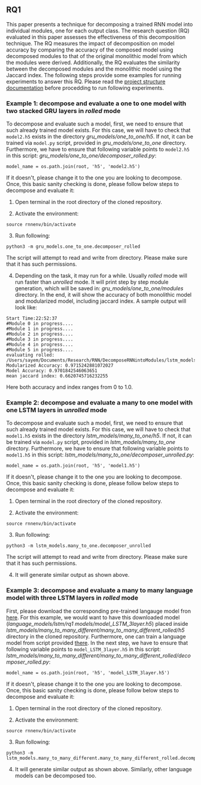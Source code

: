 ## RQ1
This paper presents a technique for decomposing a trained RNN model into individual modules, one for each output class. The research question (RQ) evaluated in this paper assesses the effectiveness of this decomposition technique. The RQ measures the impact of decomposition on model accuracy by comparing the accuracy of the composed model using decomposed modules to that of the original monolithic model from which the modules were derived. Additionally, the RQ evaluates the similarity between the decomposed modules and the monolithic model using the Jaccard index. The following steps provide some examples for running experiments to answer this RQ. Please read the [project structure documentation](/tutorial/structure.md) before procedding to run following experiments.

### Example 1: decompose and evaluate a one to one model with two stacked GRU layers in *rolled* mode
To decompose and evaluate such a model, first, we need to ensure that such already trained model exists. For this case, we will have to check that `model2.h5` exists in the directory *gru_models/one_to_one/h5*. If not, it can be trained via `model.py` script, provided in *gru_models/one_to_one* directory. Furthermore, we have to ensure that following variable points to `model2.h5` in this script: *gru_models/one_to_one/decomposer_rolled.py*:
```
model_name = os.path.join(root, 'h5', 'model2.h5')
```
If it doesn't, please change it to the one you are looking to decompose. Once, this basic sanity checking is done, please follow below steps to decompose and evaluate it:

1. Open terminal in the root directory of the cloned repository. 

2. Activate the environment:
```
source rnnenv/bin/activate
```
3. Run following:
```
python3 -m gru_models.one_to_one.decomposer_rolled
```
The script will attempt to read and write from directory. Please make sure that it has such permissions. 

4. Depending on the task, it may run for a while. Usually *rolled* mode will run faster than *unrolled* mode. It will print step by step module generation, which will be saved in: *gru_models/one_to_one/modules* directory. In the end, it will show the accuracy of both monolithic model and modularized model, including jaccard index. A sample output will look like: 
```
Start Time:22:52:37
#Module 0 in progress....
#Module 1 in progress....
#Module 2 in progress....
#Module 3 in progress....
#Module 4 in progress....
#Module 5 in progress....
evaluating rolled: /Users/sayem/Documents/Research/RNN/DecomposeRNNintoModules/lstm_models/one_to_one/h5/model1.h5
Modularized Accuracy: 0.9715242881072027
Model Accuracy: 0.9701842546063651
mean jaccard index: 0.6620745716232255
```
Here both accuracy and index ranges from 0 to 1.0.

### Example 2: decompose and evaluate a many to one model with one LSTM layers in *unrolled* mode
To decompose and evaluate such a model, first, we need to ensure that such already trained model exists. For this case, we will have to check that `model1.h5` exists in the directory *lstm_models/many_to_one/h5*. If not, it can be trained via `model.py` script, provided in *lstm_models/many_to_one* directory. Furthermore, we have to ensure that following variable points to `model1.h5` in this script: *lstm_models/many_to_one/decomposer_unrolled.py*:
```
model_name = os.path.join(root, 'h5', 'model1.h5')
```
If it doesn't, please change it to the one you are looking to decompose. Once, this basic sanity checking is done, please follow below steps to decompose and evaluate it:

1. Open terminal in the root directory of the cloned repository. 

2. Activate the environment:
```
source rnnenv/bin/activate
```
3. Run following:
```
python3 -m lstm_models.many_to_one.decomposer_unrolled
```
The script will attempt to read and write from directory. Please make sure that it has such permissions. 

4. It will generate similar output as shown above.

### Example 3: decompose and evaluate a many to many language model with three LSTM layers in *rolled* mode
First, please download the corresponding pre-trained langauge model fron [here](https://doi.org/10.57967/hf/0307). For this example, we would want to have this downloaded model (*language_models/lstm/rq1 models/model_LSTM_3layer.h5*) placed inside *lstm_models/many_to_many_different/many_to_many_different_rolled/h5* directory in the cloned repository. Furthermore, one can train a language model from script provided [there](https://doi.org/10.57967/hf/0307). In the next step, we have to ensure that following variable points to `model_LSTM_3layer.h5` in this script: *lstm_models/many_to_many_different/many_to_many_different_rolled/decomposer_rolled.py*:
```
model_name = os.path.join(root, 'h5', 'model_LSTM_3layer.h5')
```
If it doesn't, please change it to the one you are looking to decompose. Once, this basic sanity checking is done, please follow below steps to decompose and evaluate it:

1. Open terminal in the root directory of the cloned repository. 

2. Activate the environment:
```
source rnnenv/bin/activate
```
3. Run following:
```
python3 -m lstm_models.many_to_many_different.many_to_many_different_rolled.decomposer_rolled
```
4. It will generate similar output as shown above. Similarly, other language models can be decomposed too.
